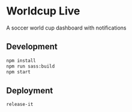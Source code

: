 # Worldcup Live

A soccer world cup dashboard with notifications

## Development

```bash
npm install
npm run sass:build
npm start
```

## Deployment

```bash
release-it
```
